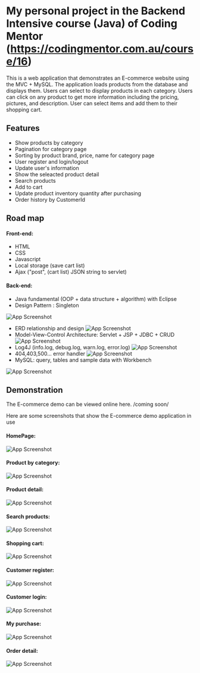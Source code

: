 # My personal project in the Backend Intensive course (Java) of Coding Mentor (https://codingmentor.com.au/course/16)

This is a web application that demonstrates an E-commerce website using the MVC + MySQL. The application loads products from the database and displays them. Users can select to display products in each category. Users can click on any product to get more information including the pricing, pictures, and description. User can select items and add them to their shopping cart.

## Features

- Show products by category
- Pagination for category page
- Sorting by product brand, price, name for category page
- User register and login/logout
- Update user's information
- Show the seleacted product detail
- Search products 
- Add to cart
- Update product inventory quantity after purchasing
- Order history by CustomerId

## Road map

#### Front-end: 
- HTML
- CSS
- Javascript
- Local storage (save cart list)
- Ajax ("post", (cart list) JSON string  to servlet)

#### Back-end: 
- Java fundamental (OOP + data structure + algorithm) with Eclipse
- Design Pattern : Singleton

![App Screenshot](https://live.staticflickr.com/65535/52673200594_c70b1310eb_z.jpg)
- ERD relationship and design
![App Screenshot](https://live.staticflickr.com/65535/52586226353_a866d87f8c_b.jpg)
- Model-View-Control Architecture: Servlet + JSP + JDBC + CRUD
![App Screenshot](https://live.staticflickr.com/65535/52673446823_ffef8a10c6_z.jpg)
- Log4J (info.log, debug.log, warn.log, error.log)
![App Screenshot](https://live.staticflickr.com/65535/52668416613_d32471034c_c.jpg)
- 404,403,500... error handler
![App Screenshot](https://live.staticflickr.com/65535/52672410257_0ec8278278_k.jpg)
- MySQL: query, tables and sample data with Workbench

![App Screenshot](https://live.staticflickr.com/65535/52585970304_3b63d91f63_m.jpg)

## Demonstration
The E-commerce  demo can be viewed online here. /coming soon/

Here are some screenshots that show the E-commerce demo application in use

#### HomePage:
![App Screenshot](https://live.staticflickr.com/65535/52586171828_f84ff58484_z.jpg)

#### Product by category:
![App Screenshot](https://live.staticflickr.com/65535/52586089475_5d83446fa2_k.jpg)

#### Product detail:
![App Screenshot](https://live.staticflickr.com/65535/52586175950_7d24330223_k.jpg)

#### Search products:
![App Screenshot](https://live.staticflickr.com/65535/52625472739_ac8e4fd981_k.jpg)

#### Shopping cart:
![App Screenshot](https://live.staticflickr.com/65535/52586089500_410a011dc9_k.jpg)

#### Customer register:
![App Screenshot](https://live.staticflickr.com/65535/52585182122_6d1cd01f70_k.jpg)

#### Customer login:
![App Screenshot](https://live.staticflickr.com/65535/52586089415_ea965032f1_k.jpg)

#### My purchase:
![App Screenshot](https://live.staticflickr.com/65535/52623597929_cded077ea5_k.jpg)

#### Order detail:
![App Screenshot](https://live.staticflickr.com/65535/52623826233_8328dc8900_k.jpg)
